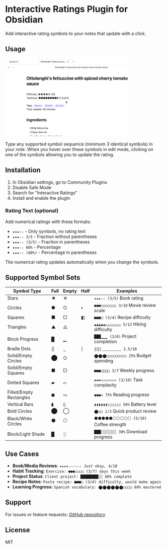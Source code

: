 # Interactive Ratings Plugin for Obsidian

Add interactive rating symbols to your notes that update with a click.

## Usage

<img alt="demo of the Interactive Ratings Plugin for Obsidian" src="screencast.gif" width="400" />

Type any supported symbol sequence (minimum 3 identical symbols) in your note. When you hover over these symbols in edit mode, clicking on one of the symbols allowing you to update the rating.

## Installation

1. In Obsidian settings, go to Community Plugins
2. Disable Safe Mode
3. Search for "Interactive Ratings"
4. Install and enable the plugin

### Rating Text (optional)

Add numerical ratings with these formats:

- `★★★☆☆` - Only symbols, no rating text
- `★★★☆☆ 3/5` - Fraction without parentheses
- `★★★☆☆ (3/5)` - Fraction in parentheses
- `★★★☆☆ 60%` - Percentage
- `★★★☆☆ (60%)` - Percentage in parentheses

The numerical rating updates automatically when you change the symbols.

## Supported Symbol Sets

| Symbol Type | Full | Empty | Half | Examples |
|-------------|------|-------|------|----------|
| Stars | ★ | ☆ |  | `★★★☆☆ (3/5)` Book rating |
| Circles | ● | ○ | ◐ | `●●●○○○○○○○ 3/10` Movie review scale |
| Squares | ■ | □ | ◧ | `■■■□ (3/4)` Recipe difficulty |
| Triangles | ▲ | △ |  | `▲▲▲▲▲△△△△△△△ 5/12` Hiking difficulty |
| Block Progress | █ | ▁ |  | `███▁▁▁ (3/6)` Project completion |
| Braille Dots | ⣿ | ⣀ | ⡇ | `⣿⣿⡇⣀⣀⣀⣀⣀⣀⣀ 2.5/10` |
| Solid/Empty Circles | ⬤ | ○ |  | `⬤⬤⬤○○○○○○○○○ 25%` Budget spending |
| Solid/Empty Squares | ■ | □ | | `■■■□□□□ 3/7` Weekly progress |
| Dotted Squares | ▰ | ▱ | | `▰▰▰▱▱▱▱▱▱▱ (3/10)` Task complexity |
| Filled/Empty Rectangles | ◼ | ▭ | | `◼◼◼▭ 75%` Reading progress |
| Vertical Bars | ▮ | ▯ | | `▮▮▮▮▮▮▯▯▯▯▯▯ 50%` Battery level |
| Bold Circles | ⬤ | ◯ | | `⬤◯◯ 1/3` Quick product review |
| Black/White Circles | ⚫ | ⚪ | | `⚫⚫⚫⚫⚫⚪⚪⚪⚪⚪ (5/10)` Coffee strength |
| Block/Light Shade | █ | ░ | | `███░░░░░░░ 30%` Download progress |

## Use Cases

- **Book/Media Reviews**: `★★★★☆☆☆☆☆☆ Just okay, 4/10`
- **Habit Tracking**: `Exercise: ●●●○○○○ (3/7) days this week`
- **Project Status**: `Client project: ████████░░ 80% complete`
- **Recipe Notes**: `Pasta recipe: ■■■□ (3/4) difficulty, would make again`
- **Learning Progress**: `Spanish vocabulary: ⬤⬤⬤⬤⬤⬤◯◯◯◯ 60% mastered`

## Support

For issues or feature requests: [GitHub repository](https://github.com/peritus/obsidian-interactive-ratings)

## License

MIT